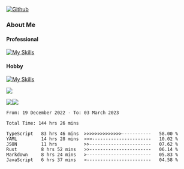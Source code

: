 [![Github](https://img.shields.io/github/followers/RinGoku?label=Follow&style=social)](https://github.com/RinGoku)

### About Me
#### Professional
[![My Skills](https://skillicons.dev/icons?i=react,ts,js,nodejs,java,graphql,firebase,githubactions&theme=light)](https://skillicons.dev)
#### Hobby
[![My Skills](https://skillicons.dev/icons?i=unity,rust,py&theme=light)](https://skillicons.dev)


![](https://github-profile-summary-cards.vercel.app/api/cards/profile-details?username=RinGoku&theme=default)

![](https://github-profile-summary-cards.vercel.app/api/cards/repos-per-language?username=RinGoku&theme=default)![](https://github-profile-summary-cards.vercel.app/api/cards/stats?username=RinGoku&theme=default)

<!--START_SECTION:waka-->

```text
From: 19 December 2022 - To: 03 March 2023

Total Time: 144 hrs 26 mins

TypeScript   83 hrs 46 mins  >>>>>>>>>>>>>>-----------   58.00 %
YAML         14 hrs 28 mins  >>>----------------------   10.02 %
JSON         11 hrs          >>-----------------------   07.62 %
Rust         8 hrs 52 mins   >>-----------------------   06.14 %
Markdown     8 hrs 24 mins   >------------------------   05.83 %
JavaScript   6 hrs 37 mins   >------------------------   04.58 %
```

<!--END_SECTION:waka-->
